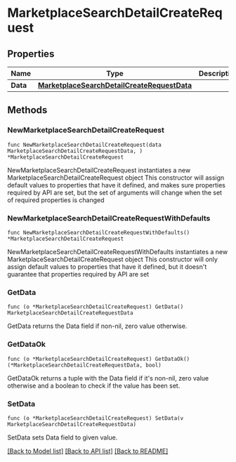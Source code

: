 # MarketplaceSearchDetailCreateRequest

## Properties

Name | Type | Description | Notes
------------ | ------------- | ------------- | -------------
**Data** | [**MarketplaceSearchDetailCreateRequestData**](MarketplaceSearchDetailCreateRequestData.md) |  | 

## Methods

### NewMarketplaceSearchDetailCreateRequest

`func NewMarketplaceSearchDetailCreateRequest(data MarketplaceSearchDetailCreateRequestData, ) *MarketplaceSearchDetailCreateRequest`

NewMarketplaceSearchDetailCreateRequest instantiates a new MarketplaceSearchDetailCreateRequest object
This constructor will assign default values to properties that have it defined,
and makes sure properties required by API are set, but the set of arguments
will change when the set of required properties is changed

### NewMarketplaceSearchDetailCreateRequestWithDefaults

`func NewMarketplaceSearchDetailCreateRequestWithDefaults() *MarketplaceSearchDetailCreateRequest`

NewMarketplaceSearchDetailCreateRequestWithDefaults instantiates a new MarketplaceSearchDetailCreateRequest object
This constructor will only assign default values to properties that have it defined,
but it doesn't guarantee that properties required by API are set

### GetData

`func (o *MarketplaceSearchDetailCreateRequest) GetData() MarketplaceSearchDetailCreateRequestData`

GetData returns the Data field if non-nil, zero value otherwise.

### GetDataOk

`func (o *MarketplaceSearchDetailCreateRequest) GetDataOk() (*MarketplaceSearchDetailCreateRequestData, bool)`

GetDataOk returns a tuple with the Data field if it's non-nil, zero value otherwise
and a boolean to check if the value has been set.

### SetData

`func (o *MarketplaceSearchDetailCreateRequest) SetData(v MarketplaceSearchDetailCreateRequestData)`

SetData sets Data field to given value.



[[Back to Model list]](../README.md#documentation-for-models) [[Back to API list]](../README.md#documentation-for-api-endpoints) [[Back to README]](../README.md)


